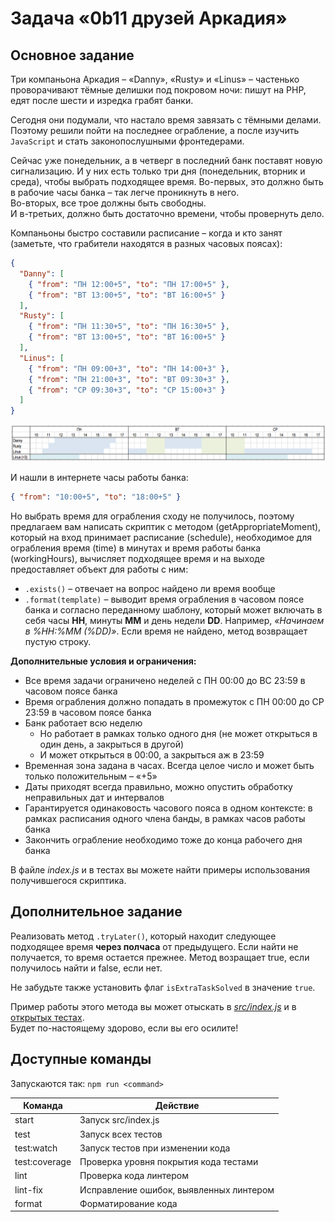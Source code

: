 # Задача «0b11 друзей Аркадия»

## Основное задание

Три компаньона Аркадия – «Danny», «Rusty» и «Linus» – частенько проворачивают тёмные делишки под покровом ночи:
пишут на PHP, едят после шести и изредка грабят банки.

Сегодня они подумали, что настало время завязать с тёмными делами. Поэтому решили пойти на последнее ограбление,
а после изучить `JavaScript` и стать законопослушными фронтедерами.

Сейчас уже понедельник, а в четверг в последний банк поставят новую сигнализацию.
И у них есть только три дня (понедельник, вторник и среда), чтобы выбрать подходящее время.
Во-первых, это должно быть в рабочие часы банка – так легче проникнуть в него.  
Во-вторых, все трое должны быть свободны.  
И в-третьих, должно быть достаточно времени, чтобы провернуть дело.

Компаньоны быстро составили расписание – когда и кто занят  
(заметьте, что грабители находятся в разных часовых поясах):

```json
{
  "Danny": [
    { "from": "ПН 12:00+5", "to": "ПН 17:00+5" },
    { "from": "ВТ 13:00+5", "to": "ВТ 16:00+5" }
  ],
  "Rusty": [
    { "from": "ПН 11:30+5", "to": "ПН 16:30+5" },
    { "from": "ВТ 13:00+5", "to": "ВТ 16:00+5" }
  ],
  "Linus": [
    { "from": "ПН 09:00+3", "to": "ПН 14:00+3" },
    { "from": "ПН 21:00+3", "to": "ВТ 09:30+3" },
    { "from": "СР 09:30+3", "to": "СР 15:00+3" }
  ]
}
```

![example](./docs/images/schedule.png)

И нашли в интернете часы работы банка:

```json
{ "from": "10:00+5", "to": "18:00+5" }
```

Но выбрать время для ограбления сходу не получилось, поэтому предлагаем вам написать скриптик с методом
(getAppropriateMoment), который на вход принимает расписание (schedule),
необходимое для ограбления время (time) в минутах и время работы банка (workingHours),
вычисляет подходящее время и на выходе предоставляет объект для работы с ним:

- `.exists()` – отвечает на вопрос найдено ли время вообще
- `.format(template)` – выводит время ограбления в часовом поясе банка и согласно переданному шаблону,
  который может включать в себя часы **HH**, минуты **MM** и день недели **DD**.
  Например, _«Начинаем в %HH:%MM (%DD)»_. Если время не найдено, метод возвращает пустую строку.

**Дополнительные условия и ограничения:**

- Все время задачи ограничено неделей c ПН 00:00 до ВС 23:59 в часовом поясе банка
- Время ограбления должно попадать в промежуток c ПН 00:00 до СР 23:59 в часовом поясе банка
- Банк работает всю неделю
  - Но работает в рамках только одного дня (не может открыться в один день, а закрыться в другой)
  - И может открыться в 00:00, а закрыться аж в 23:59
- Временная зона задана в часах. Всегда целое число и может быть только положительным – «+5»
- Даты приходят всегда правильно, можно опустить обработку неправильных дат и интервалов
- Гарантируется одинаковость часового пояса в одном контексте: в рамках расписания одного члена банды, в рамках часов работы банка
- Закончить ограбление необходимо тоже до конца рабочего дня банка

В файле _index.js_ и в тестах вы можете найти примеры использования получившегося скриптика.

## Дополнительное задание

Реализовать метод `.tryLater()`, который находит следующее подходящее время **через полчаса** от предыдущего.
Если найти не получается, то время остается прежнее. Метод возращает true, если получилось найти и false, если нет.

Не забудьте также установить флаг `isExtraTaskSolved` в значение `true`.

Пример работы этого метода вы может отыскать в [_src/index.js_](./src/index.js) и в [открытых тестах](./test/robbery.spec.js).  
Будет по-настоящему здорово, если вы его осилите!

## Доступные команды

Запускаются так: `npm run <command>`

| Команда       | Действие                                |
| ------------- | --------------------------------------- |
| start         | Запуск src/index.js                     |
| test          | Запуск всех тестов                      |
| test:watch    | Запуск тестов при изменении кода        |
| test:coverage | Проверка уровня покрытия кода тестами   |
| lint          | Проверка кода линтером                  |
| lint-fix      | Исправление ошибок, выявленных линтером |
| format        | Форматирование кода                     |
